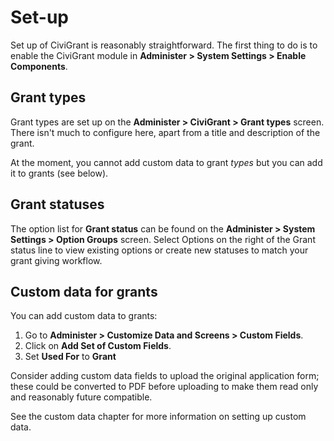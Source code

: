# Set-up

Set up of CiviGrant is reasonably straightforward. The first thing to do
is to enable the CiviGrant module in **Administer > System Settings >
Enable Components**.

## Grant types

Grant types are set up on the **Administer > CiviGrant > Grant types**
screen. There isn't much to configure here, apart from a title and
description of the grant.

At the moment, you cannot add custom data to grant *types* but you can
add it to grants (see below).

## Grant statuses

The option list for **Grant status** can be found on the **Administer >
System Settings > Option Groups** screen. Select Options on the right
of the Grant status line to view existing options or create new statuses
to match your grant giving workflow.

## Custom data for grants

You can add custom data to grants:

1.  Go to **Administer > Customize Data and Screens > Custom Fields**.
2.  Click on **Add Set of Custom Fields**.
3.  Set **Used For** to **Grant**

Consider adding custom data fields to upload the original application
form; these could be converted to PDF before uploading to make them read
only and reasonably future compatible.

See the custom data chapter for more information on setting up custom
data.
